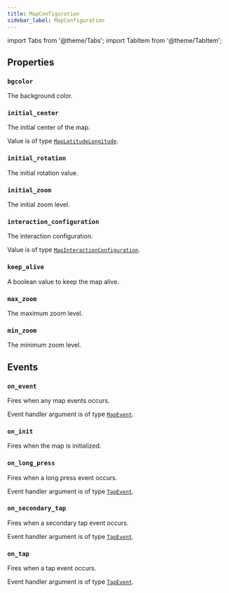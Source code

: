 ```yaml
---
title: MapConfiguration
sidebar_label: MapConfiguration
---
```


import Tabs from '@theme/Tabs';
import TabItem from '@theme/TabItem';

## Properties

### `bgcolor`

The background color.

### `initial_center`

The initial center of the map.

Value is of type [`MapLatitudeLongitude`](/docs/reference/types/maplatitudelongitude).

### `initial_rotation`

The initial rotation value.

### `initial_zoom`

The initial zoom level.

### `interaction_configuration`

The interaction configuration.

Value is of type [`MapInteractionConfiguration`](/docs/reference/types/mapinteractionconfiguration).

### `keep_alive`

A boolean value to keep the map alive.

### `max_zoom`

The maximum zoom level.

### `min_zoom`

The minimum zoom level.

## Events

### `on_event`

Fires when any map events occurs.

Event handler argument is of type [`MapEvent`](/docs/reference/types/mapevent).

### `on_init`

Fires when the map is initialized.

### `on_long_press`

Fires when a long press event occurs.

Event handler argument is of type [`TapEvent`](/docs/reference/types/tapevent).

### `on_secondary_tap`

Fires when a secondary tap event occurs.

Event handler argument is of type [`TapEvent`](/docs/reference/types/tapevent).

### `on_tap`

Fires when a tap event occurs.

Event handler argument is of type [`TapEvent`](/docs/reference/types/tapevent).
